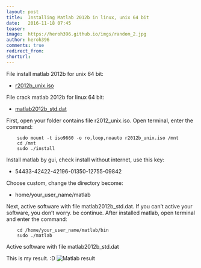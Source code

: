 ```yaml
---
layout: post
title:  Installing Matlab 2012b in linux, unix 64 bit
date:   2016-11-18 07:45
teaser:
image:  https://heroh396.github.io/imgs/random_2.jpg
author: heroh396
comments: true
redirect_from:
shortUrl: 
---
```

File install matlab 2012b for unix 64 bit:
-   [r2012b_unix.iso](ftp://apache.uib.no/pub/ibiblio/mathlab/iso/R2012b_UNIX.iso)

File crack matlab 2012b for linux 64 bit:
-   [matlab2012b_std.dat](https://drive.google.com/file/d/0BxghKvvmdklCSEVqRnBHSllzazQ/view?usp=sharing)

First, open your folder contains file r2012_unix.iso.
Open terminal, enter the command:

```
	sudo mount -t iso9660 -o ro,loop,noauto r2012b_unix.iso /mnt
	cd /mnt
	sudo ./install
``` 
Install matlab by gui, check  install without internet, use this key:

-   54433-42422-42196-01350-12755-09842
  
Choose custom, change the directory become:

-   home/your_user_name/matlab
   
Next, active software with file matlab2012b_std.dat.
If you can’t active your software, you don’t worry. be continue.
After installed matlab, open terminal and enter the command:

```
	cd /home/your_user_name/matlab/bin
	sudo ./matlab
```
Active software with file matlab2012b_std.dat
	  
This is my result. :D
![Matlab result](https://heroh396.github.io/imgs/linux/matlab_result-1024x576.png)
